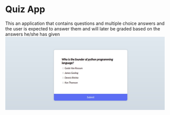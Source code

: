 # Quiz App
This an application that contains questions and multiple choice answers and the user is expected to answer them and will later be graded based on the answers he/she has given
![quizapp](quiz.jpg)

